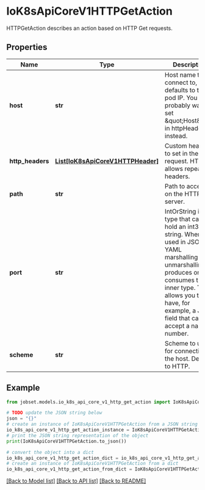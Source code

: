 # IoK8sApiCoreV1HTTPGetAction

HTTPGetAction describes an action based on HTTP Get requests.

## Properties

Name | Type | Description | Notes
------------ | ------------- | ------------- | -------------
**host** | **str** | Host name to connect to, defaults to the pod IP. You probably want to set \&quot;Host\&quot; in httpHeaders instead. | [optional] 
**http_headers** | [**List[IoK8sApiCoreV1HTTPHeader]**](IoK8sApiCoreV1HTTPHeader.md) | Custom headers to set in the request. HTTP allows repeated headers. | [optional] 
**path** | **str** | Path to access on the HTTP server. | [optional] 
**port** | **str** | IntOrString is a type that can hold an int32 or a string.  When used in JSON or YAML marshalling and unmarshalling, it produces or consumes the inner type.  This allows you to have, for example, a JSON field that can accept a name or number. | 
**scheme** | **str** | Scheme to use for connecting to the host. Defaults to HTTP. | [optional] 

## Example

```python
from jobset.models.io_k8s_api_core_v1_http_get_action import IoK8sApiCoreV1HTTPGetAction

# TODO update the JSON string below
json = "{}"
# create an instance of IoK8sApiCoreV1HTTPGetAction from a JSON string
io_k8s_api_core_v1_http_get_action_instance = IoK8sApiCoreV1HTTPGetAction.from_json(json)
# print the JSON string representation of the object
print(IoK8sApiCoreV1HTTPGetAction.to_json())

# convert the object into a dict
io_k8s_api_core_v1_http_get_action_dict = io_k8s_api_core_v1_http_get_action_instance.to_dict()
# create an instance of IoK8sApiCoreV1HTTPGetAction from a dict
io_k8s_api_core_v1_http_get_action_from_dict = IoK8sApiCoreV1HTTPGetAction.from_dict(io_k8s_api_core_v1_http_get_action_dict)
```
[[Back to Model list]](../README.md#documentation-for-models) [[Back to API list]](../README.md#documentation-for-api-endpoints) [[Back to README]](../README.md)


